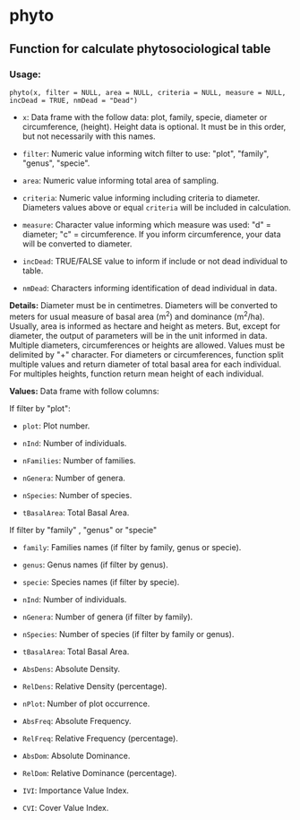 # phyto

## Function for calculate phytosociological table

### Usage:

`phyto(x, filter = NULL, area = NULL, criteria = NULL, measure = NULL, incDead = TRUE, nmDead = "Dead")`

* `x`: Data frame with the follow data: plot, family, specie, diameter or circumference, (height). Height data is optional. It must be in this order, but not necessarily with this names.

* `filter`: Numeric value informing witch filter to use: "plot", "family", "genus", "specie". 

* `area`: Numeric value informing total area of sampling.

* `criteria`: Numeric value informing including criteria to diameter. Diameters values above or equal `criteria` will be included in calculation.

* `measure`: Character value informing which measure was used: "d" = diameter; "c" = circumference. If you inform circumference, your data will be converted to diameter.

* `incDead`: TRUE/FALSE value to inform if include or not dead individual to table.

* `nmDead`: Characters informing identification of dead individual in data.

**Details:** Diameter must be in centimetres. Diameters will be converted to meters for usual measure of basal area (m<sup>2</sup>) and dominance (m<sup>2</sup>/ha). Usually, area is informed as hectare and height as meters. But, except for diameter, the output of parameters will be in the unit informed in data. Multiple diameters, circumferences or heights are allowed. Values must be delimited by "+" character. For diameters or circumferences, function split multiple values and return diameter of total basal area for each individual. For multiples heights, function return mean height of each individual.

**Values:** Data frame with follow columns:

If filter by "plot":

* `plot`: Plot number.

* `nInd`: Number of individuals.

* `nFamilies`: Number of families.

* `nGenera`: Number of genera.

* `nSpecies`: Number of species.

* `tBasalArea`: Total Basal Area.

If filter by "family" , "genus" or "specie"

* `family`: Families names (if filter by family, genus or specie).

* `genus`: Genus names (if filter by genus).

* `specie`: Species names (if filter by specie).

* `nInd`: Number of individuals.

* `nGenera`: Number of genera (if filter by family).

* `nSpecies`: Number of species (if filter by family or genus).

* `tBasalArea`: Total Basal Area.

* `AbsDens`: Absolute Density.

* `RelDens`: Relative Density (percentage).

* `nPlot`: Number of plot occurrence.

* `AbsFreq`: Absolute Frequency.

* `RelFreq`: Relative Frequency (percentage).

* `AbsDom`: Absolute Dominance.

* `RelDom`: Relative Dominance (percentage).

* `IVI`: Importance Value Index.

* `CVI`: Cover Value Index.

